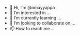 - 👋 Hi, I’m @nmayyappa
- 👀 I’m interested in ...
- 🌱 I’m currently learning ...
- 💞️ I’m looking to collaborate on ...
- 📫 How to reach me ...

<!---
nmayyappa/nmayyappa is a ✨ special ✨ repository because its `README.md` (this file) appears on your GitHub profile.
You can click the Preview link to take a look at your changes.
--->
